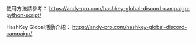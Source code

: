 使用方法請參考：
https://andy-pro.com/hashkey-global-discord-campaign-python-script/

HashKey Global活動介紹：
https://andy-pro.com/hashkey-global-discord-campaign/
